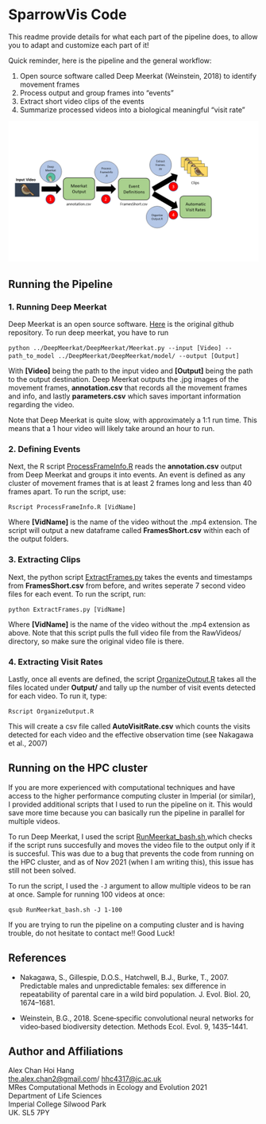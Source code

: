 # SparrowVis Code
This readme provide details for what each part of the pipeline does, to allow you to adapt and customize each part of it!

Quick reminder, here is the pipeline and the general workflow:
1. Open source software called Deep Meerkat (Weinstein, 2018) to identify movement frames
2. Process output and group frames into “events”
3. Extract short video clips of the events
4. Summarize processed videos into a biological meaningful “visit rate”

![Figures](/Graphics/DocumentationGraphic.png)


## Running the Pipeline
### 1. Running Deep Meerkat

Deep Meerkat is an open source software. [Here](https://github.com/bw4sz/DeepMeerkat) is the original github repository. To run deep meerkat, you have to run 

```
python ../DeepMeerkat/DeepMeerkat/Meerkat.py --input [Video] --path_to_model ../DeepMeerkat/DeepMeerkat/model/ --output [Output]

```

With **[Video]** being the path to the input video and **[Output]** being the path to the output destination. Deep Meerkat outputs the .jpg images of the movement frames, **annotation.csv** that records all the movement frames and info, and lastly **parameters.csv** which saves important information regarding the video.

Note that Deep Meerkat is quite slow, with approximately a 1:1 run time. This means that a 1 hour video will likely take around an hour to run. 

### 2. Defining Events

Next, the R script [ProcessFrameInfo.R](./ProcessFrameInfo.R) reads the **annotation.csv** output from Deep Meerkat and groups it into events. An event is defined as any cluster of movement frames that is at least 2 frames long and less than 40 frames apart. To run the script, use:

```
Rscript ProcessFrameInfo.R [VidName]
```
Where **[VidName]** is the name of the video without the .mp4 extension. The script will output a new dataframe called **FramesShort.csv** within each of the output folders.

### 3. Extracting Clips
Next, the python script [ExtractFrames.py](./ExtractFrames.py) takes the events and timestamps from **FramesShort.csv** from before, and writes seperate 7 second video files for each event. To run the script, run:

```
python ExtractFrames.py [VidName]
```
Where **[VidName]** is the name of the video without the .mp4 extension as above. Note that this script pulls the full video file from the RawVideos/ directory, so make sure the original video file is there. 

### 4. Extracting Visit Rates
Lastly, once all events are defined, the script [OrganizeOutput.R](./OrganizeOutput.R) takes all the files located under **Output/** and tally up the number of visit events detected for each video. To run it, type:

```
Rscript OrganizeOutput.R
```
This will create a csv file called **AutoVisitRate.csv** which counts the visits detected for each video and the effective observation time (see Nakagawa et al., 2007)

## Running on the HPC cluster
If you are more experienced with computational techniques and have access to the higher performance computing cluster in Imperial (or similar), I provided additional scripts that I used to run the pipeline on it. This would save more time because you can basically run the pipeline in parallel for multiple videos.

To run Deep Meerkat, I used the script [RunMeerkat_bash.sh](./HPC/RunMeerkat_bash.sh),which checks if the script runs succesfully and moves the video file to the output only if it is succesful. This was due to a bug that prevents the code from running on the HPC cluster, and as of Nov 2021 (when I am writing this), this issue has still not been solved.

To run the script, I used the `-J` argument to allow multiple videos to be ran at once. Sample for running 100 videos at once:

```
qsub RunMeerkat_bash.sh -J 1-100
```
If you are trying to run the pipeline on a computing cluster and is having trouble, do not hesitate to contact me!! Good Luck!


## References
- Nakagawa, S., Gillespie, D.O.S., Hatchwell, B.J., Burke, T., 2007. Predictable males and
unpredictable females: sex difference in repeatability of parental care in a wild bird
population. J. Evol. Biol. 20, 1674–1681.

- Weinstein, B.G., 2018. Scene‐specific convolutional neural networks for video‐based biodiversity
detection. Methods Ecol. Evol. 9, 1435–1441.


## Author and Affiliations
Alex Chan Hoi Hang  
the.alex.chan2@gmail.com/ 
hhc4317@ic.ac.uk  
MRes Computational Methods in Ecology and Evolution 2021  
Department of Life Sciences  
Imperial College Silwood Park  
UK. SL5 7PY  
